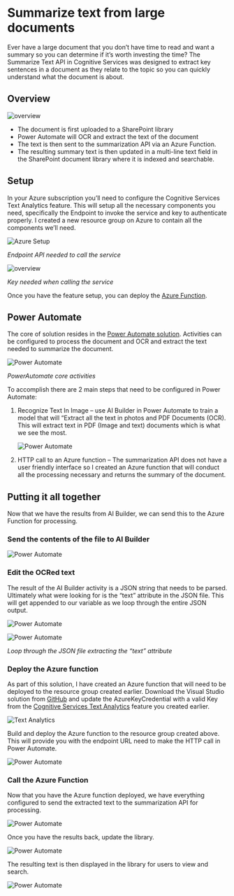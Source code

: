 # Summarize text from large documents
Ever have a large document that you don’t have time to read and want a summary so you can determine if it’s worth investing the time?  The Summarize Text API in Cognitive Services was designed to extract key sentences in a document as they relate to the topic so you can quickly understand what the document is about.
## Overview
![overview](/images/1-Overview.png)
* The document is first uploaded to a SharePoint library
* Power Automate will OCR and extract the text of the document
* The text is then sent to the summarization API via an Azure Function.
* The resulting summary text is then updated in a multi-line text field in the SharePoint document library where it is indexed and searchable.

## Setup
In your Azure subscription you’ll need to configure the Cognitive Services Text Analytics feature.  This will setup all the necessary components you need, specifically the Endpoint to invoke the service and key to authenticate properly.  I created a new resource group on Azure to contain all the components we’ll need.

![Azure Setup](/images/2-Setup.png)

_Endpoint API needed to call the service_

![overview](/images/3-Setup.png)

_Key needed when calling the service_

Once you have the feature setup, you can deploy the [Azure Function](https://github.com/Spucelik/SummarizeDocumentAzureFunction).

## Power Automate
The core of solution resides in the [Power Automate solution](https://github.com/Spucelik/SummarizeDocuments/blob/df6ad85d32552144744e8637be192539c9761a5d/SummarizeDocumentsPowerAutomateSolution.zip).  Activities can be configured to process the document and OCR and extract the text needed to summarize the document.

![Power Automate](/images/4-PowerAutomate.png)

_PowerAutomate core activities_

To accomplish there are 2 main steps that need to be configured in Power Automate:
1.	Recognize Text In Image – use AI Builder in Power Automate to train a model that will “Extract all the text in photos and PDF Documents (OCR).  This will extract text in PDF (Image and text) documents which is what we see the most. 

    ![Power Automate](/images/5-PowerAutomate.png)

2.	HTTP call to an Azure function – The summarization API does not have a user friendly interface so I created an Azure function that will conduct all the processing necessary and returns the summary of the document.

## Putting it all together
Now that we have the results from AI Builder, we can send this to the Azure Function for processing.

### Send the contents of the file to AI Builder

![Power Automate](/images/6-PowerAutomate.png)

### Edit the OCRed text

The result of the AI Builder activity is a JSON string that needs to be parsed.  Ultimately what were looking for is the “text” attribute in the JSON file.  This will get appended to our variable as we loop through the entire JSON output.

![Power Automate](/images/7-JSON.png)

![Power Automate](/images/8-PowerAutomate.png)

_Loop through the JSON file extracting the “text” attribute_

### Deploy the Azure function
As part of this solution, I have created an Azure function that will need to be deployed to the resource group created earlier.  Download the Visual Studio solution from [GitHub](https://github.com/Spucelik/SummarizeDocumentAzureFunction) and update the AzureKeyCredential with a valid Key from the [Cognitive Services Text Analytics](https://portal.azure.com/#create/Microsoft.CognitiveServicesTextAnalytics) feature you created earlier.

![Text Analytics](/images/9-TextAnalytics.png)

Build and deploy the Azure function to the resource group created above.  This will provide you with the endpoint URL need to make the HTTP call in Power Automate.

![Power Automate](/images/10-HTTP.png)

### Call the Azure Function
Now that you have the Azure function deployed, we have everything configured to send the extracted text to the summarization API for processing.

![Power Automate](/images/11-HTTP.png)

Once you have the results back, update the library.

![Power Automate](/images/12-PowerAutomate.png)

The resulting text is then displayed in the library for users to view and search.

![Power Automate](/images/13-Library.png)